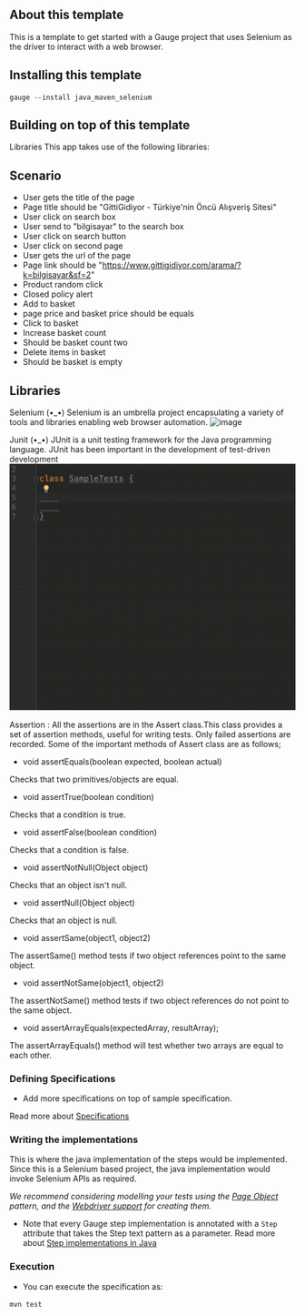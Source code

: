 ## About this template

This is a template to get started with a Gauge project that uses Selenium as the driver to interact with a web browser.

## Installing this template

    gauge --install java_maven_selenium

## Building on top of this template
Libraries
This app takes use of the following libraries:

## Scenario
* User gets the title of the page
* Page title should be "GittiGidiyor - Türkiye'nin Öncü Alışveriş Sitesi"
* User click on search box
* User send to "bilgisayar" to the search box
* User click on search button
* User click on second page
* User gets the url of the page
* Page link should be "https://www.gittigidiyor.com/arama/?k=bilgisayar&sf=2"
* Product random click
* Closed policy alert
* Add to basket
* page price and basket price should be equals
* Click to basket
* Increase basket count
* Should be basket count two
* Delete items in basket
* Should be basket is empty

## Libraries

Selenium (•_•) Selenium is an umbrella project encapsulating a variety of tools and libraries enabling web browser automation.
![image](https://user-images.githubusercontent.com/39453835/138594068-b8aee26c-518b-4181-901b-38c695475482.png)

Junit (•_•) JUnit is a unit testing framework for the Java programming language. JUnit has been important in the development of test-driven development
![Junit](https://github.com/sibelldgnn/TestiniumWebAutomationProject/blob/master/1_7sxGGmnUVforqlxb_sM4dg.gif)

Assertion : All the assertions are in the Assert class.This class provides a set of assertion methods, useful for writing tests. Only failed assertions are recorded. Some of the important methods of Assert class are as follows;
* void assertEquals(boolean expected, boolean actual)

Checks that two primitives/objects are equal.

* void assertTrue(boolean condition)

Checks that a condition is true.
	
* void assertFalse(boolean condition)

Checks that a condition is false.

	
* void assertNotNull(Object object)

Checks that an object isn't null.


* void assertNull(Object object)

Checks that an object is null.

	
* void assertSame(object1, object2)

The assertSame() method tests if two object references point to the same object.
	
* void assertNotSame(object1, object2)

The assertNotSame() method tests if two object references do not point to the same object.

	
* void assertArrayEquals(expectedArray, resultArray);

The assertArrayEquals() method will test whether two arrays are equal to each other.




### Defining Specifications

* Add more specifications on top of sample specification.

Read more about [Specifications](http://getgauge.io/documentation/user/current/specifications/README.html)

### Writing the implementations

This is where the java implementation of the steps would be implemented. Since this is a Selenium based project, the java implementation would invoke Selenium APIs as required.

_We recommend considering modelling your tests using the [Page Object](https://github.com/SeleniumHQ/selenium/wiki/PageObjects) pattern, and the [Webdriver support](https://github.com/SeleniumHQ/selenium/wiki/PageFactory) for creating them._

- Note that every Gauge step implementation is annotated with a `Step` attribute that takes the Step text pattern as a parameter.
Read more about [Step implementations in Java](http://getgauge.io/documentation/user/current/test_code/java/java.html)

### Execution

* You can execute the specification as:

```
mvn test
```
